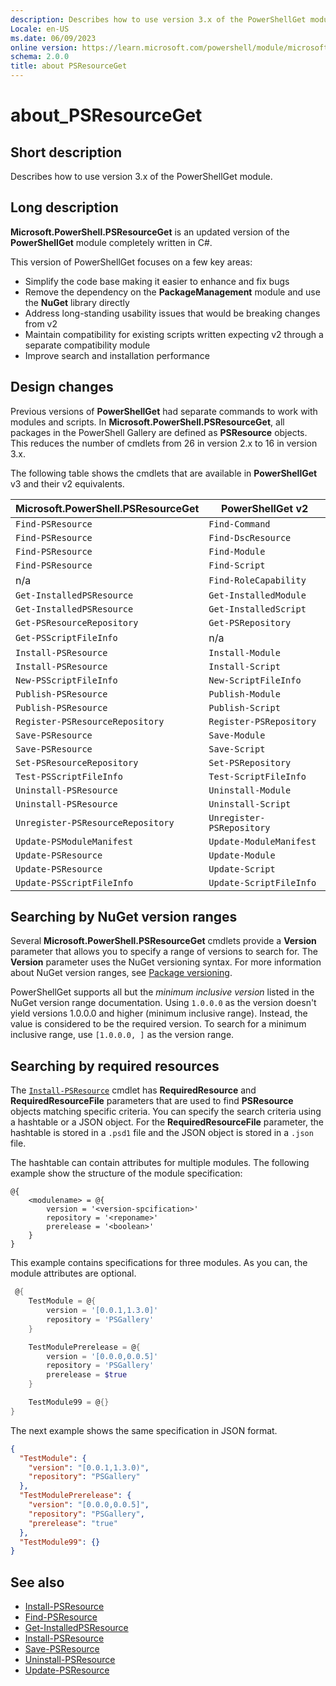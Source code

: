 ```yaml
---
description: Describes how to use version 3.x of the PowerShellGet module.
Locale: en-US
ms.date: 06/09/2023
online version: https://learn.microsoft.com/powershell/module/microsoft.powershell.psresourceget/about_powershellgetv3?view=powershellget-3.x&WT.mc_id=ps-gethelp
schema: 2.0.0
title: about PSResourceGet
---
```

# about_PSResourceGet

## Short description
Describes how to use version 3.x of the PowerShellGet module.

## Long description

**Microsoft.PowerShell.PSResourceGet** is an updated version of the
**PowerShellGet** module completely written in C#.

This version of PowerShellGet focuses on a few key areas:

- Simplify the code base making it easier to enhance and fix bugs
- Remove the dependency on the **PackageManagement** module and use the
  **NuGet** library directly
- Address long-standing usability issues that would be breaking changes from v2
- Maintain compatibility for existing scripts written expecting v2 through a
  separate compatibility module
- Improve search and installation performance

## Design changes

Previous versions of **PowerShellGet** had separate commands to work with
modules and scripts. In **Microsoft.PowerShell.PSResourceGet**, all packages in
the PowerShell Gallery are defined as **PSResource** objects. This reduces the
number of cmdlets from 26 in version 2.x to 16 in version 3.x.

The following table shows the cmdlets that are available in **PowerShellGet**
v3 and their v2 equivalents.

| Microsoft.PowerShell.PSResourceGet |     PowerShellGet v2      |
| ---------------------------------- | ------------------------- |
| `Find-PSResource`                  | `Find-Command`            |
| `Find-PSResource`                  | `Find-DscResource`        |
| `Find-PSResource`                  | `Find-Module`             |
| `Find-PSResource`                  | `Find-Script`             |
| n/a                                | `Find-RoleCapability`     |
| `Get-InstalledPSResource`          | `Get-InstalledModule`     |
| `Get-InstalledPSResource`          | `Get-InstalledScript`     |
| `Get-PSResourceRepository`         | `Get-PSRepository`        |
| `Get-PSScriptFileInfo`             | n/a                       |
| `Install-PSResource`               | `Install-Module`          |
| `Install-PSResource`               | `Install-Script`          |
| `New-PSScriptFileInfo`             | `New-ScriptFileInfo`      |
| `Publish-PSResource`               | `Publish-Module`          |
| `Publish-PSResource`               | `Publish-Script`          |
| `Register-PSResourceRepository`    | `Register-PSRepository`   |
| `Save-PSResource`                  | `Save-Module`             |
| `Save-PSResource`                  | `Save-Script`             |
| `Set-PSResourceRepository`         | `Set-PSRepository`        |
| `Test-PSScriptFileInfo`            | `Test-ScriptFileInfo`     |
| `Uninstall-PSResource`             | `Uninstall-Module`        |
| `Uninstall-PSResource`             | `Uninstall-Script`        |
| `Unregister-PSResourceRepository`  | `Unregister-PSRepository` |
| `Update-PSModuleManifest`          | `Update-ModuleManifest`   |
| `Update-PSResource`                | `Update-Module`           |
| `Update-PSResource`                | `Update-Script`           |
| `Update-PSScriptFileInfo`          | `Update-ScriptFileInfo`   |

## Searching by NuGet version ranges

Several **Microsoft.PowerShell.PSResourceGet** cmdlets provide a **Version**
parameter that allows you to specify a range of versions to search for. The
**Version** parameter uses the NuGet versioning syntax. For more information
about NuGet version ranges, see [Package versioning][01].

PowerShellGet supports all but the _minimum inclusive version_ listed in the
NuGet version range documentation. Using `1.0.0.0` as the version doesn't yield
versions 1.0.0.0 and higher (minimum inclusive range). Instead, the value is
considered to be the required version. To search for a minimum inclusive range,
use `[1.0.0.0, ]` as the version range.

## Searching by required resources

The [`Install-PSResource`][04] cmdlet has **RequiredResource** and
**RequiredResourceFile** parameters that are used to find **PSResource**
objects matching specific criteria. You can specify the search criteria using a
hashtable or a JSON object. For the **RequiredResourceFile** parameter, the
hashtable is stored in a `.psd1` file and the JSON object is stored in a
`.json` file.

The hashtable can contain attributes for multiple modules. The following
example show the structure of the module specification:

```Syntax
@{
    <modulename> = @{
        version = '<version-spcification>'
        repository = '<reponame>'
        prerelease = '<boolean>'
    }
}
```

This example contains specifications for three modules. As you can, the module
attributes are optional.

```powershell
 @{
    TestModule = @{
        version = '[0.0.1,1.3.0]'
        repository = 'PSGallery'
    }

    TestModulePrerelease = @{
        version = '[0.0.0,0.0.5]'
        repository = 'PSGallery'
        prerelease = $true
    }

    TestModule99 = @{}
}
```

The next example shows the same specification in JSON format.

```json
{
  "TestModule": {
    "version": "[0.0.1,1.3.0)",
    "repository": "PSGallery"
  },
  "TestModulePrerelease": {
    "version": "[0.0.0,0.0.5]",
    "repository": "PSGallery",
    "prerelease": "true"
  },
  "TestModule99": {}
}
```

## See also

- [Install-PSResource][04]
- [Find-PSResource][02]
- [Get-InstalledPSResource][03]
- [Install-PSResource][04]
- [Save-PSResource][05]
- [Uninstall-PSResource][06]
- [Update-PSResource][07]

<!-- link references -->
[01]: /nuget/concepts/package-versioning#version-ranges
[02]: xref:PowerShellGet.Find-PSResource
[03]: xref:PowerShellGet.Get-InstalledPSResource
[04]: xref:PowerShellGet.Install-PSResource
[05]: xref:PowerShellGet.Save-PSResource
[06]: xref:PowerShellGet.Uninstall-PSResource
[07]: xref:PowerShellGet.Update-PSResource
